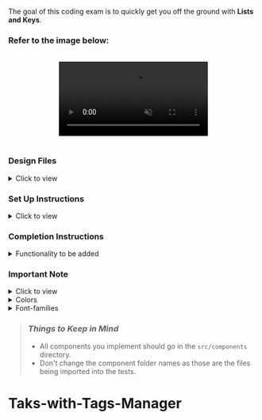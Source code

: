 The goal of this coding exam is to quickly get you off the ground with **Lists and Keys**.

### Refer to the image below:

<br>
<div style="text-align: center;">
  <video style="max-width:80%;box-shadow:0 2.8px 2.2px rgba(0, 0, 0, 0.12);outline:none;" loop="true" autoplay="autoplay" controls="controls" muted>
    <source src="https://assets.ccbp.in/frontend/content/react-js/my-tasks-output.mp4" type="video/mp4">
    
  </video>
</div>
<br/>

### Design Files

<details>
<summary>Click to view</summary>

- [Medium (Size >= 768px), Large (Size >= 992px) and Extra Large (Size >= 1200px) - No Tasks View](https://assets.ccbp.in/frontend/content/react-js/my-tasks-output-no-tasks-view.png)
- [Medium (Size >= 768px), Large (Size >= 992px) and Extra Large (Size >= 1200px)](https://assets.ccbp.in/frontend/content/react-js/my-tasks-output.png)
- [Medium (Size >= 768px), Large (Size >= 992px) and Extra Large (Size >= 1200px) - Filter View](https://assets.ccbp.in/frontend/content/react-js/my-tasks-output-filter-view.png)

</details>

### Set Up Instructions

<details>
<summary>Click to view</summary>

- Download dependencies by running `npm install`
- Start up the app using `npm start`
</details>

### Completion Instructions

<details>
<summary>Functionality to be added</summary>
<br/>

The app must have the following functionalities

- Initially, the list of tasks and `Task` input should be empty and the active option in the `Tags` select element should be the first item of the given tagsList.
- When non-empty values are provided for Tasks, Tags and the **Add Task** button is clicked,
  - A new task should be added to the list of tasks.
  - The value inside the `Task` input and `Tag` select elements should be updated to their initial values.
- When a single tag is clicked it should be changed to an active state and filtered tasks should be displayed accordingly.
- When no tag in the list of tags is active, then all the tasks should be displayed.
- The `App` component consists of the `tagsList`. It consists of a list of tag details objects with the following properties in each object.

  |     key     | DataType |
  | :---------: | :------: |
  |  optionId   |  String  |
  | displayText |  String  |

</details>

### Important Note

<details>
<summary>Click to view</summary>

<br/>

**The following instruction is required for the tests to pass**

- Use the `uuid` package to generate the unique id.

</details>

<details>
<summary>Colors</summary>

<br/>

<div style="background-color: #131213; width: 150px; padding: 10px; color: white">Hex: #131213</div>
<div style="background-color: #f3aa4e; width: 150px; padding: 10px; color: black">Hex: #f3aa4e</div>
<div style="background-color: #f1f5f9; width: 150px; padding: 10px; color: black">Hex: #f1f5f9</div>
<div style="background-color: #64748b; width: 150px; padding: 10px; color: black">Hex: #64748b</div>
<div style="background-color: #f8f8f8; width: 150px; padding: 10px; color: black">Hex: #f8f8f8</div>
<div style="background-color: #475569; width: 150px; padding: 10px; color: black">Hex: #475569</div>
<div style="background-color: #323f4b; width: 150px; padding: 10px; color: white">Hex: #323f4b</div>
<div style="background-color: #000000; width: 150px; padding: 10px; color: white">Hex: #000000</div>
<div style="background-color: #ffffff; width: 150px; padding: 10px; color: black">Hex: #ffffff</div>
<div style="background-color: #f1f5f9; width: 150px; padding: 10px; color: black">Hex: #f1f5f9</div>
<div style="background-color: #1a171d; width: 150px; padding: 10px; color: white">Hex: #1a171d</div>
<div style="background-color: #f8fafc; width: 150px; padding: 10px; color: black">Hex: #f8fafc</div>

</details>

<details>
<summary>Font-families</summary>

- Roboto

</details>

> ### _Things to Keep in Mind_
>
> - All components you implement should go in the `src/components` directory.
> - Don't change the component folder names as those are the files being imported into the tests.
# Taks-with-Tags-Manager
